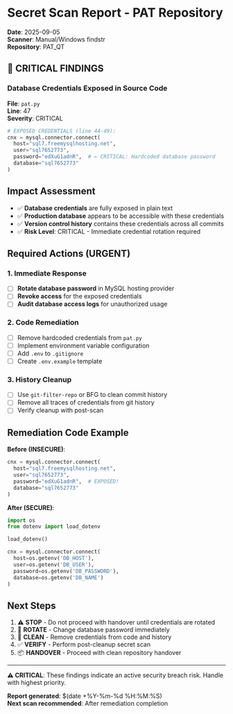 # Secret Scan Report - PAT Repository
**Date**: 2025-09-05  
**Scanner**: Manual/Windows findstr  
**Repository**: PAT_QT  

## 🔴 CRITICAL FINDINGS

### Database Credentials Exposed in Source Code

**File**: `pat.py`  
**Line**: 47  
**Severity**: CRITICAL  

```python
# EXPOSED CREDENTIALS (line 44-49):
cnx = mysql.connector.connect(
  host="sql7.freemysqlhosting.net",
  user="sql7652773",
  password="edXuG1adnR",  # ← CRITICAL: Hardcoded database password
  database="sql7652773"
)
```

## Impact Assessment
- ✅ **Database credentials** are fully exposed in plain text
- ✅ **Production database** appears to be accessible with these credentials  
- ✅ **Version control history** contains these credentials across all commits
- ✅ **Risk Level**: CRITICAL - Immediate credential rotation required

## Required Actions (URGENT)

### 1. Immediate Response
- [ ] **Rotate database password** in MySQL hosting provider
- [ ] **Revoke access** for the exposed credentials
- [ ] **Audit database access logs** for unauthorized usage

### 2. Code Remediation  
- [ ] Remove hardcoded credentials from `pat.py`
- [ ] Implement environment variable configuration
- [ ] Add `.env` to `.gitignore`
- [ ] Create `.env.example` template

### 3. History Cleanup
- [ ] Use `git-filter-repo` or BFG to clean commit history
- [ ] Remove all traces of credentials from git history
- [ ] Verify cleanup with post-scan

## Remediation Code Example

**Before (INSECURE)**:
```python
cnx = mysql.connector.connect(
  host="sql7.freemysqlhosting.net",
  user="sql7652773", 
  password="edXuG1adnR",  # EXPOSED!
  database="sql7652773"
)
```

**After (SECURE)**:
```python
import os
from dotenv import load_dotenv

load_dotenv()

cnx = mysql.connector.connect(
  host=os.getenv('DB_HOST'),
  user=os.getenv('DB_USER'),
  password=os.getenv('DB_PASSWORD'),
  database=os.getenv('DB_NAME')
)
```

## Next Steps
1. ⚠️ **STOP** - Do not proceed with handover until credentials are rotated
2. 🔄 **ROTATE** - Change database password immediately
3. 🧹 **CLEAN** - Remove credentials from code and history  
4. ✅ **VERIFY** - Perform post-cleanup secret scan
5. 📦 **HANDOVER** - Proceed with clean repository handover

---
**⚠️ CRITICAL**: These findings indicate an active security breach risk. Handle with highest priority.

**Report generated**: $(date +%Y-%m-%d %H:%M:%S)  
**Next scan recommended**: After remediation completion
